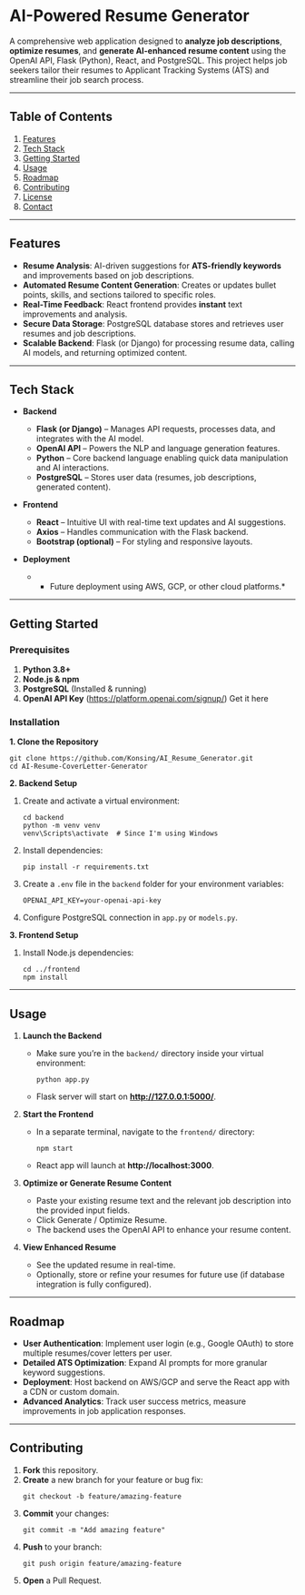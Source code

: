 # AI-Powered Resume Generator

A comprehensive web application designed to **analyze job descriptions**, **optimize resumes**, and **generate AI-enhanced resume content** using the OpenAI API, Flask (Python), React, and PostgreSQL. This project helps job seekers tailor their resumes to Applicant Tracking Systems (ATS) and streamline their job search process.

---

## Table of Contents
1. [Features](#features)  
2. [Tech Stack](#tech-stack)  
3. [Getting Started](#getting-started)  
4. [Usage](#usage)  
5. [Roadmap](#roadmap)  
6. [Contributing](#contributing)  
7. [License](#license)  
8. [Contact](#contact)

---

## Features
- **Resume Analysis**: AI-driven suggestions for **ATS-friendly keywords** and improvements based on job descriptions.  
- **Automated Resume Content Generation**: Creates or updates bullet points, skills, and sections tailored to specific roles.  
- **Real-Time Feedback**: React frontend provides **instant** text improvements and analysis.  
- **Secure Data Storage**: PostgreSQL database stores and retrieves user resumes and job descriptions.  
- **Scalable Backend**: Flask (or Django) for processing resume data, calling AI models, and returning optimized content.

---

## Tech Stack
- **Backend**  
  - **Flask (or Django)** – Manages API requests, processes data, and integrates with the AI model.  
  - **OpenAI API** – Powers the NLP and language generation features.  
  - **Python** – Core backend language enabling quick data manipulation and AI interactions.  
  - **PostgreSQL** – Stores user data (resumes, job descriptions, generated content).

- **Frontend**  
  - **React** – Intuitive UI with real-time text updates and AI suggestions.  
  - **Axios** – Handles communication with the Flask backend.  
  - **Bootstrap (optional)** – For styling and responsive layouts.

- **Deployment**  
  - * Future deployment using AWS, GCP, or other cloud platforms.*

---

## Getting Started

### Prerequisites
1. **Python 3.8+**  
2. **Node.js & npm**  
3. **PostgreSQL** (Installed & running)  
4. **OpenAI API Key** (https://platform.openai.com/signup/) Get it here

### Installation

**1. Clone the Repository**
~~~
git clone https://github.com/Konsing/AI_Resume_Generator.git
cd AI-Resume-CoverLetter-Generator
~~~

**2. Backend Setup**
1. Create and activate a virtual environment:
   ~~~
   cd backend
   python -m venv venv
   venv\Scripts\activate  # Since I'm using Windows
   ~~~
2. Install dependencies:
   ~~~
   pip install -r requirements.txt
   ~~~
3. Create a `.env` file in the `backend` folder for your environment variables:
   ~~~
   OPENAI_API_KEY=your-openai-api-key
   ~~~
4. Configure PostgreSQL connection in `app.py` or `models.py`.

**3. Frontend Setup**
1. Install Node.js dependencies:
   ~~~
   cd ../frontend
   npm install
   ~~~

---

## Usage

1. **Launch the Backend**  
   - Make sure you’re in the `backend/` directory inside your virtual environment:
     ~~~
     python app.py
     ~~~
   - Flask server will start on **http://127.0.0.1:5000/**.

2. **Start the Frontend**  
   - In a separate terminal, navigate to the `frontend/` directory:
     ~~~
     npm start
     ~~~
   - React app will launch at **http://localhost:3000**.

3. **Optimize or Generate Resume Content**  
    - Paste your existing resume text and the relevant job description into the provided input fields.
    - Click Generate / Optimize Resume.
    - The backend uses the OpenAI API to enhance your resume content.

4. **View Enhanced Resume**  
   - See the updated resume in real-time.
   - Optionally, store or refine your resumes for future use (if database integration is fully configured).

---

## Roadmap
- **User Authentication**: Implement user login (e.g., Google OAuth) to store multiple resumes/cover letters per user.
- **Detailed ATS Optimization**: Expand AI prompts for more granular keyword suggestions.
- **Deployment**: Host backend on AWS/GCP and serve the React app with a CDN or custom domain.
- **Advanced Analytics**: Track user success metrics, measure improvements in job application responses.

---

## Contributing
1. **Fork** this repository.  
2. **Create** a new branch for your feature or bug fix:
   ~~~
   git checkout -b feature/amazing-feature
   ~~~
3. **Commit** your changes:
   ~~~
   git commit -m "Add amazing feature"
   ~~~
4. **Push** to your branch:
   ~~~
   git push origin feature/amazing-feature
   ~~~
5. **Open** a Pull Request.
